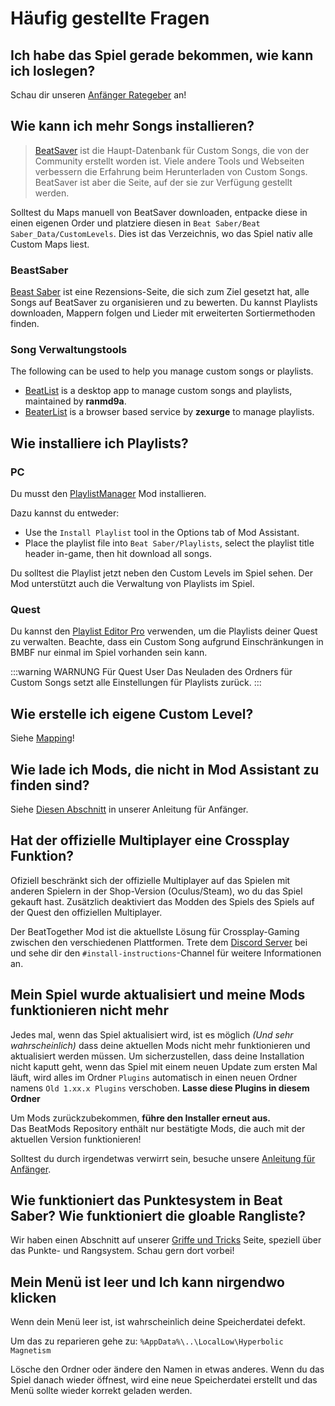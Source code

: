# Häufig gestellte Fragen

## Ich habe das Spiel gerade bekommen, wie kann ich loslegen?
Schau dir unseren [Anfänger Rategeber](/de/beginners-guide.md) an!

## Wie kann ich mehr Songs installieren?
> [BeatSaver](https://beatsaver.com) ist die Haupt-Datenbank für Custom Songs, die von der Community erstellt worden ist. Viele andere Tools und Webseiten verbessern die Erfahrung beim Herunterladen von Custom Songs. BeatSaver ist aber die Seite, auf der sie zur Verfügung gestellt werden.

Solltest du Maps manuell von BeatSaver downloaden, entpacke diese in einen eigenen Order und platziere diesen in `Beat Saber/Beat Saber_Data/CustomLevels`. Dies ist das Verzeichnis, wo das Spiel nativ alle Custom Maps liest.

### BeastSaber
[Beast Saber](https://www.bsaber.com) ist eine Rezensions-Seite, die sich zum Ziel gesetzt hat, alle Songs auf BeatSaver zu organisieren und zu bewerten. Du kannst Playlists downloaden, Mappern folgen und Lieder mit erweiterten Sortiermethoden finden.

### Song Verwaltungstools

The following can be used to help you manage custom songs or playlists.

* [BeatList](https://github.com/ranmd9a/beatlist/releases/latest) is a desktop app to manage custom songs and playlists, maintained by **ranmd9a**.
* [BeaterList](https://syltaris.github.io/beaterlist) is a browser based service by **zexurge** to manage playlists.

## Wie installiere ich Playlists?

### PC
Du musst den [PlaylistManager](https://github.com/rithik-b/PlaylistManager/releases/latest) Mod installieren.

Dazu kannst du entweder:

* Use the `Install Playlist` tool in the Options tab of Mod Assistant.
* Place the playlist file into `Beat Saber/Playlists`, select the playlist title header in-game, then hit download all songs.

Du solltest die Playlist jetzt neben den Custom Levels im Spiel sehen. Der Mod unterstützt auch die Verwaltung von Playlists im Spiel.

### Quest
Du kannst den [Playlist Editor Pro](https://beatsaberquest.com/bmbf/my-tools/playlist-editor-pro/) verwenden, um die Playlists deiner Quest zu verwalten. Beachte, dass ein Custom Song aufgrund Einschränkungen in BMBF nur einmal im Spiel vorhanden sein kann.

:::warning WARNUNG Für Quest User Das Neuladen des Ordners für Custom Songs setzt alle Einstellungen für Playlists zurück. :::

## Wie erstelle ich eigene Custom Level?
Siehe [Mapping](/de/mapping/)!

## Wie lade ich Mods, die nicht in Mod Assistant zu finden sind?
Siehe [Diesen Abschnitt](/de/pc-modding.md#manuelle-installation) in unserer Anleitung für Anfänger.

## Hat der offizielle Multiplayer eine Crossplay Funktion?
Ofiziell beschränkt sich der offizielle Multiplayer auf das Spielen mit anderen Spielern in der Shop-Version (Oculus/Steam), wo du das Spiel gekauft hast. Zusätzlich deaktiviert das Modden des Spiels des Spiels auf der Quest den offiziellen Multiplayer.

Der BeatTogether Mod ist die aktuellste Lösung für Crossplay-Gaming zwischen den verschiedenen Plattformen. Trete dem [Discord Server](https://discord.com/invite/gezGrFG4tz) bei und sehe dir den `#install-instructions`-Channel für weitere Informationen an.

## Mein Spiel wurde aktualisiert und meine Mods funktionieren nicht mehr
Jedes mal, wenn das Spiel aktualisiert wird, ist es möglich *(Und sehr wahrscheinlich)* dass deine aktuellen Mods nicht mehr funktionieren und aktualisiert werden müssen. Um sicherzustellen, dass deine Installation nicht kaputt geht, wenn das Spiel mit einem neuen Update zum ersten Mal läuft, wird alles im Ordner `Plugins` automatisch in einen neuen Ordner namens `Old 1.xx.x Plugins` verschoben. **Lasse diese Plugins in diesem Ordner**

Um Mods zurückzubekommen, **führe den Installer erneut aus.**  
Das BeatMods Repository enthält nur bestätigte Mods, die auch mit der aktuellen Version funktionieren!

Solltest du durch irgendetwas verwirrt sein, besuche unsere [Anleitung für Anfänger](/de/beginners-guide.md).

## Wie funktioniert das Punktesystem in Beat Saber? Wie funktioniert die gloable Rangliste?
Wir haben einen Abschnitt auf unserer [Griffe und Tricks](/de/grips-and-tricks.md) Seite, speziell über das Punkte- und Rangsystem. Schau gern dort vorbei!

## Mein Menü ist leer und Ich kann nirgendwo klicken
Wenn dein Menü leer ist, ist wahrscheinlich deine Speicherdatei defekt.

Um das zu reparieren gehe zu: `%AppData%\..\LocalLow\Hyperbolic Magnetism`

Lösche den Ordner oder ändere den Namen in etwas anderes. Wenn du das Spiel danach wieder öffnest, wird eine neue Speicherdatei erstellt und das Menü sollte wieder korrekt geladen werden.
